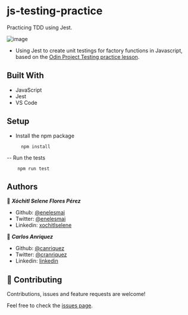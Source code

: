 # js-testing-practice
Practicing TDD using Jest.

![image](https://user-images.githubusercontent.com/5160907/88967224-1b574e80-d273-11ea-828f-53215e35bf6b.png)

- Using Jest to create unit testings for factory functions in Javascript, based on the [Odin Project Testing practice lesson](https://www.theodinproject.com/courses/javascript/lessons/testing-practice
).

## Built With

- JavaScript
- Jest
- VS Code

## Setup

- Install the npm package

        npm install 

-- Run the tests

        npm run test


## Authors

👤 ***Xóchitl Selene Flores Pérez***

- Github: [@enelesmai](https://github.com/enelesmai)
- Twitter: [@enelesmai](https://twitter.com/enelesmai)
- Linkedin: [xochitlselene](https://linkedin.com/in/xochitlselene)

👤 ***Carlos Anriquez***

- Github: [@canriquez](https://github.com/canriquez)
- Twitter: [@cranriquez](https://twitter.com/cranriquez)
- Linkedin: [linkedin](https://www.linkedin.com/in/carlosanriquez/)


## 🤝 Contributing

Contributions, issues and feature requests are welcome!

Feel free to check the [issues page](issues/).